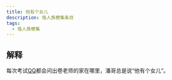 ```yaml
---
title: 他有个女儿
description: 恪人族梗集条目
tags:
  - 恪人族梗集
---
```


## 解释

每次考试[QQ](QQ)都会问出卷老师的家在哪里，潘哥总是说“他有个女儿“。